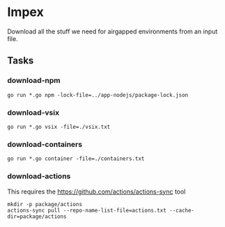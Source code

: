 # Impex

Download all the stuff we need for airgapped environments from an input file.

## Tasks

### download-npm

```
go run *.go npm -lock-file=../app-nodejs/package-lock.json
```

### download-vsix

```
go run *.go vsix -file=./vsix.txt
```

### download-containers

```
go run *.go container -file=./containers.txt
```

### download-actions

This requires the https://github.com/actions/actions-sync tool

```
mkdir -p package/actions
actions-sync pull --repo-name-list-file=actions.txt --cache-dir=package/actions
```
